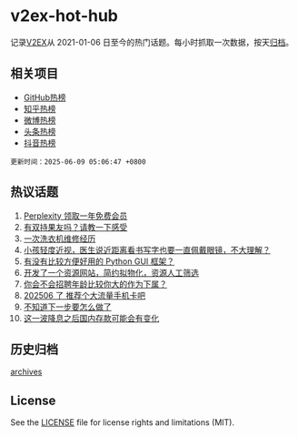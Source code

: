 # v2ex-hot-hub

 记录[V2EX](https://www.v2ex.com/)从 2021-01-06 日至今的热门话题。每小时抓取一次数据，按天[归档](archives)。
 
 ## 相关项目

- [GitHub热榜](https://github.com/it985/github-hot-hub)
- [知乎热榜](https://github.com/it985/zhihu-hot-hub)
- [微博热榜](https://github.com/it985/weibo-hot-hub)
- [头条热榜](https://github.com/it985/toutiao-hot-hub)
- [抖音热榜](https://github.com/it985/douyin-hot-hub)


 `更新时间：2025-06-09 05:06:47 +0800`

## 热议话题

1. [Perplexity 领取一年免费会员](https://www.v2ex.com/t/1137230)
1. [有双持果友吗？请教一下感受](https://www.v2ex.com/t/1137157)
1. [一次洗衣机维修经历](https://www.v2ex.com/t/1137147)
1. [小孩轻度近视，医生说近距离看书写字也要一直佩戴眼镜，不大理解？](https://www.v2ex.com/t/1137212)
1. [有没有比较方便好用的 Python GUI 框架？](https://www.v2ex.com/t/1137123)
1. [开发了一个资源网站，简约拟物化，资源人工筛选](https://www.v2ex.com/t/1137145)
1. [你会不会招聘年龄比较你大的作为下属？](https://www.v2ex.com/t/1137127)
1. [202506 了 推荐个大流量手机卡吧](https://www.v2ex.com/t/1137135)
1. [不知道下一步要怎么做了](https://www.v2ex.com/t/1137142)
1. [这一波降息之后国内存款可能会有变化](https://www.v2ex.com/t/1137134)

## 历史归档

[archives](archives)

## License

See the [LICENSE](LICENSE) file for license rights and limitations (MIT).
